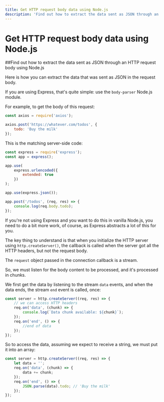 ```yaml
---
title: Get HTTP request body data using Node.js
description: 'Find out how to extract the data sent as JSON through an HTTP request body using Node.js'
---
```


# Get HTTP request body data using Node.js

##Find out how to extract the data sent as JSON through an HTTP request body using Node.js

Here is how you can extract the data that was sent as JSON in the request body.

If you are using Express, that's quite simple: use the `body-parser` Node.js module.

For example, to get the body of this request:

```js
const axios = require('axios');

axios.post('https://whatever.com/todos', {
    todo: 'Buy the milk'
});
```

This is the matching server-side code:

```js
const express = require('express');
const app = express();

app.use(
    express.urlencoded({
        extended: true
    })
);

app.use(express.json());

app.post('/todos', (req, res) => {
    console.log(req.body.todo);
});
```

If you're not using Express and you want to do this in vanilla Node.js, you need to do a bit more work, of course, as Express abstracts a lot of this for you.

The key thing to understand is that when you initialize the HTTP server using `http.createServer()`, the callback is called when the server got all the HTTP headers, but not the request body.

The `request` object passed in the connection callback is a stream.

So, we must listen for the body content to be processed, and it's processed in chunks.

We first get the data by listening to the stream `data` events, and when the data ends, the stream `end` event is called, once:

```js
const server = http.createServer((req, res) => {
    // we can access HTTP headers
    req.on('data', (chunk) => {
        console.log(`Data chunk available: ${chunk}`);
    });
    req.on('end', () => {
        //end of data
    });
});
```

So to access the data, assuming we expect to receive a string, we must put it into an array:

```js
const server = http.createServer((req, res) => {
    let data = '';
    req.on('data', (chunk) => {
        data += chunk;
    });
    req.on('end', () => {
        JSON.parse(data).todo; // 'Buy the milk'
    });
});
```
